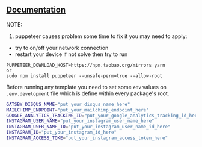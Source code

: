 ## [Documentation](/DOCUMENTATION.md)

NOTE:

1. puppeteer causes problem some time to fix it you may need to apply:

- try to on/off your network connection
- restart your device
  if not solve then try to run

```
PUPPETEER_DOWNLOAD_HOST=https://npm.taobao.org/mirrors yarn
or
sudo npm install puppeteer --unsafe-perm=true --allow-root
```
Before running any template you need to set some `env` values on `.env.development` file which is define within every package's root.

```bash
GATSBY_DISQUS_NAME="put_your_disqus_name_here"
MAILCHIMP_ENDPOINT="put_your_mailchimp_endpoint_here"
GOOGLE_ANALYTICS_TRACKING_ID="put_your_google_analytics_tracking_id_here"
INSTAGRAM_USER_NAME="put_your_instagram_user_name_here"
INSTAGRAM_USER_NAME_ID="put_your_instagram_user_name_id_here"
INSTAGRAM_ID="put_your_instagram_id_here"
INSTAGRAM_ACCESS_TOKE="put_your_instagram_access_token_here"
```
